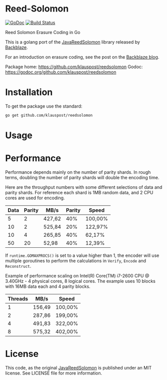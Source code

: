 # Reed-Solomon
[![GoDoc][1]][2] [![Build Status][3]][4]

[1]: https://godoc.org/github.com/klauspost/reedsolomon?status.svg
[2]: https://godoc.org/github.com/klauspost/reedsolomon
[3]: https://travis-ci.org/klauspost/reedsolomon.svg
[4]: https://travis-ci.org/klauspost/reedsolomon

Reed Solomon Erasure Coding in Go

This is a golang port of the [JavaReedSolomon](https://github.com/Backblaze/JavaReedSolomon) library released by [Backblaze](backblaze.com).

For an introduction on erasure coding, see the post on the [Backblaze blog](https://www.backblaze.com/blog/reed-solomon/).

Package home: https://github.com/klauspost/reedsolomon
Godoc: https://godoc.org/github.com/klauspost/reedsolomon

# Installation
To get the package use the standard:
```bash
go get github.com/klauspost/reedsolomon
```
# Usage

# Performance
Performance depends mainly on the number of parity shards. In rough terms, doubling the number of parity shards will double the encoding time.

Here are the throughput numbers with some different selections of data and parity shards. For reference each shard is 1MB random data, and 2 CPU cores are used for encoding.

| Data | Parity | MB/s   | Parity | Speed   |
|------|--------|--------|--------|---------|
| 5    | 2      | 427,62 | 40%    | 100,00% |
| 10   | 2      | 525,84 | 20%    | 122,97% |
| 10   | 4      | 265,85 | 40%    | 62,17%  |
| 50   | 20     | 52,98  | 40%    | 12,39%  |


If `runtime.GOMAXPROCS()` is set to a value higher than 1, the encoder will use multiple goroutines to perform the calculations in `Verify`, `Encode` and `Reconstruct`.

Example of performance scaling on Intel(R) Core(TM) i7-2600 CPU @ 3.40GHz - 4 physical cores, 8 logical cores. The example uses 10 blocks with 16MB data each and 4 parity blocks.

| Threads | MB/s   | Speed   |
|---------|--------|---------|
| 1       | 156,49 | 100,00% |
| 2       | 287,86 | 199,00% |
| 4       | 491,83 | 322,00% |
| 8       | 575,32 | 402,00% |

# License

This code, as the original [JavaReedSolomon](https://github.com/Backblaze/JavaReedSolomon) is published under an MIT license. See LICENSE file for more information.

